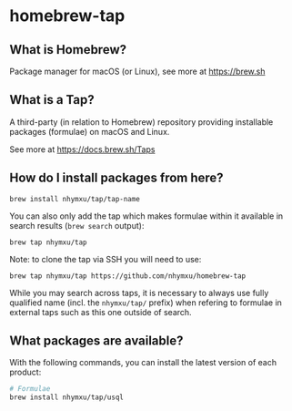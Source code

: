# homebrew-tap

## What is Homebrew?

Package manager for macOS (or Linux), see more at https://brew.sh

## What is a Tap?

A third-party (in relation to Homebrew) repository providing installable
packages (formulae) on macOS and Linux.

See more at https://docs.brew.sh/Taps

## How do I install packages from here?

```shell
brew install nhymxu/tap/tap-name
```

You can also only add the tap which makes formulae within it
available in search results (`brew search` output):

```shell
brew tap nhymxu/tap
```

Note: to clone the tap via SSH you will need to use:

```shell
brew tap nhymxu/tap https://github.com/nhymxu/homebrew-tap
```

While you may search across taps, it is necessary to always use
fully qualified name (incl. the `nhymxu/tap/` prefix)
when refering to formulae in external taps such as this one
outside of search.

## What packages are available?

With the following commands, you can install the latest version of each product:

```sh
# Formulae
brew install nhymxu/tap/usql
```
